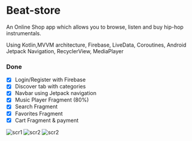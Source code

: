 # Beat-store
An Online Shop app which allows you to browse, listen and buy hip-hop instrumentals.

Using Kotlin,MVVM architecture, Firebase, LiveData, Coroutines, Android Jetpack Navigation, RecyclerView, MediaPlayer
### Done

- [x] Login/Register with Firebase
- [x] Discover tab with categories
- [x] Navbar using Jetpack navigation
- [x] Music Player Fragment (80%)
- [x] Search Fragment
- [x] Favorites Fragment
- [x] Cart Fragment & payment

![scr1](https://i.imgur.com/zpL1Rpx.png)
![scr2](https://i.imgur.com/iMOduou.png)
![scr2](https://i.imgur.com/wS384yb.png)
